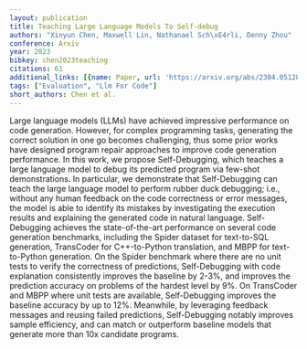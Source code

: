 ```yaml
---
layout: publication
title: Teaching Large Language Models To Self-debug
authors: "Xinyun Chen, Maxwell Lin, Nathanael Sch\xE4rli, Denny Zhou"
conference: Arxiv
year: 2023
bibkey: chen2023teaching
citations: 61
additional_links: [{name: Paper, url: 'https://arxiv.org/abs/2304.05128'}]
tags: ["Evaluation", "Llm For Code"]
short_authors: Chen et al.
---
```

Large language models (LLMs) have achieved impressive performance on code
generation. However, for complex programming tasks, generating the correct
solution in one go becomes challenging, thus some prior works have designed
program repair approaches to improve code generation performance. In this work,
we propose Self-Debugging, which teaches a large language model to debug its
predicted program via few-shot demonstrations. In particular, we demonstrate
that Self-Debugging can teach the large language model to perform rubber duck
debugging; i.e., without any human feedback on the code correctness or error
messages, the model is able to identify its mistakes by investigating the
execution results and explaining the generated code in natural language.
Self-Debugging achieves the state-of-the-art performance on several code
generation benchmarks, including the Spider dataset for text-to-SQL generation,
TransCoder for C++-to-Python translation, and MBPP for text-to-Python
generation. On the Spider benchmark where there are no unit tests to verify the
correctness of predictions, Self-Debugging with code explanation consistently
improves the baseline by 2-3%, and improves the prediction accuracy on problems
of the hardest level by 9%. On TransCoder and MBPP where unit tests are
available, Self-Debugging improves the baseline accuracy by up to 12%.
Meanwhile, by leveraging feedback messages and reusing failed predictions,
Self-Debugging notably improves sample efficiency, and can match or outperform
baseline models that generate more than 10x candidate programs.